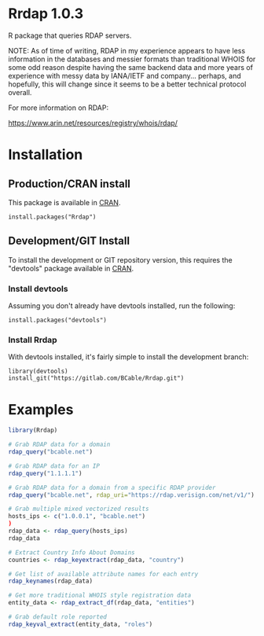 Rrdap 1.0.3
===========

R package that queries RDAP servers.

NOTE: As of time of writing, RDAP in my experience appears to have less information in the databases and messier formats than traditional WHOIS for some odd reason despite having the same backend data and more years of experience with messy data by IANA/IETF and company... perhaps, and hopefully, this will change since it seems to be a better technical protocol overall.

For more information on RDAP:

https://www.arin.net/resources/registry/whois/rdap/

# Installation #

## Production/CRAN install ##

This package is available in [CRAN](https://bcable.net/x/Rrdap/CRAN).

```
install.packages("Rrdap")
```

## Development/GIT Install ##

To install the development or GIT repository version, this requires the "devtools" package available in [CRAN](https://cran.r-project.org/package=devtools).

### Install devtools ###

Assuming you don't already have devtools installed, run the following:

```
install.packages("devtools")
```

### Install Rrdap ###

With devtools installed, it's fairly simple to install the development branch:

```
library(devtools)
install_git("https://gitlab.com/BCable/Rrdap.git")
```

# Examples #

```r
library(Rrdap)

# Grab RDAP data for a domain
rdap_query("bcable.net")

# Grab RDAP data for an IP
rdap_query("1.1.1.1")

# Grab RDAP data for a domain from a specific RDAP provider
rdap_query("bcable.net", rdap_uri="https://rdap.verisign.com/net/v1/")

# Grab multiple mixed vectorized results
hosts_ips <- c("1.0.0.1", "bcable.net")
)
rdap_data <- rdap_query(hosts_ips)
rdap_data

# Extract Country Info About Domains
countries <- rdap_keyextract(rdap_data, "country")

# Get list of available attribute names for each entry
rdap_keynames(rdap_data)

# Get more traditional WHOIS style registration data
entity_data <- rdap_extract_df(rdap_data, "entities")

# Grab default role reported
rdap_keyval_extract(entity_data, "roles")
```
